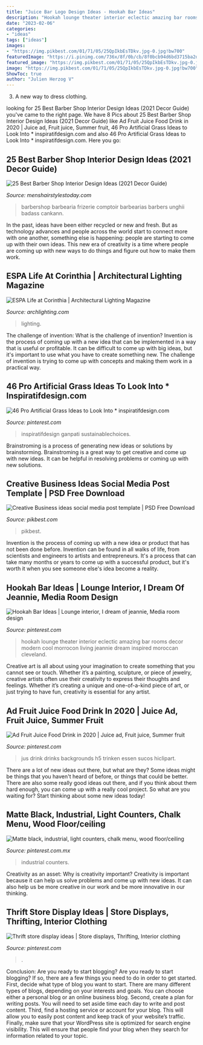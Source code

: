 ```yaml
---
title: "Juice Bar Logo Design Ideas - Hookah Bar Ideas"
description: "Hookah lounge theater interior eclectic amazing bar rooms decor modern cool morrocon living jeannie dream inspired moroccan cleveland"
date: "2023-02-06"
categories:
- "ideas"
tags: ["ideas"]
images:
- "https://img.pikbest.com/01/71/05/25QpIkbEsTDkv.jpg-0.jpg!bw700"
featuredImage: "https://i.pinimg.com/736x/8f/0b/cb/8f0bcb94d6bd3715ba2dbff2d3509171.jpg"
featured_image: "https://img.pikbest.com/01/71/05/25QpIkbEsTDkv.jpg-0.jpg!bw700"
image: "https://img.pikbest.com/01/71/05/25QpIkbEsTDkv.jpg-0.jpg!bw700"
ShowToc: true
author: "Julien Herzog V"
---
```



3. A new way to dress clothing.

	

		
looking for 25 Best Barber Shop Interior Design Ideas (2021 Decor Guide) you've came to the right page. We have 8 Pics about 25 Best Barber Shop Interior Design Ideas (2021 Decor Guide) like Ad Fruit Juice Food Drink in 2020 | Juice ad, Fruit juice, Summer fruit, 46 Pro Artificial Grass Ideas to Look Into * inspiratifdesign.com and also 46 Pro Artificial Grass Ideas to Look Into * inspiratifdesign.com. Here you go:
		
    
## 25 Best Barber Shop Interior Design Ideas (2021 Decor Guide)

<img loading=lazy src="https://www.menshairstylestoday.com/wp-content/uploads/2020/11/Barber-Shop-Bar.jpg" onerror="this.onerror=null;this.src='https://tse3.mm.bing.net/th?id=OIP.i-Sq7SxX3ZV2pKd6sZT0qgHaE8&amp;pid=15.1';" alt="25 Best Barber Shop Interior Design Ideas (2021 Decor Guide)">

_Source: menshairstylestoday.com_

>barbershop barbearia frizerie comptoir barbearias barbers unghii badass cankann. 

	

In the past, ideas have been either recycled or new and fresh. But as technology advances and people across the world start to connect more with one another, something else is happening: people are starting to come up with their own ideas. This new era of creativity is a time where people are coming up with new ways to do things and figure out how to make them work.

    
## ESPA Life At Corinthia | Architectural Lighting Magazine

<img loading=lazy src="https://cdnassets.hw.net/7d/89/343e22a34de88edfeae07ba3c82b/1144080946-espalifeatcorinthia-1-tcm47-1494053.jpg" onerror="this.onerror=null;this.src='https://tse4.mm.bing.net/th?id=OIP.4fjEqMzc2-wTv8agpbEcwQHaLH&amp;pid=15.1';" alt="ESPA Life at Corinthia | Architectural Lighting Magazine">

_Source: archlighting.com_

>lighting. 

	

The challenge of invention: What is the challenge of invention?
Invention is the process of coming up with a new idea that can be implemented in a way that is useful or profitable. It can be difficult to come up with big ideas, but it's important to use what you have to create something new. The challenge of invention is trying to come up with concepts and making them work in a practical way.

    
## 46 Pro Artificial Grass Ideas To Look Into * Inspiratifdesign.com

<img loading=lazy src="https://i.pinimg.com/736x/d6/b8/d2/d6b8d2daaec8896dd0f05fa3268e6940.jpg" onerror="this.onerror=null;this.src='https://tse3.mm.bing.net/th?id=OIP.CXsXKWYhjiqj2S7oh-jn7wHaJ3&amp;pid=15.1';" alt="46 Pro Artificial Grass Ideas to Look Into * inspiratifdesign.com">

_Source: pinterest.com_

>inspiratifdesign ganpati sustainablechoices. 

	

Brainstroming is a process of generating new ideas or solutions by brainstorming. Brainstroming is a great way to get creative and come up with new ideas. It can be helpful in resolving problems or coming up with new solutions.

    
## Creative Business Ideas Social Media Post Template | PSD Free Download

<img loading=lazy src="https://img.pikbest.com/01/71/05/25QpIkbEsTDkv.jpg-0.jpg!bw700" onerror="this.onerror=null;this.src='https://tse1.mm.bing.net/th?id=OIP.btqXU7xRk_KdaR0O2h6LZwHaK6&amp;pid=15.1';" alt="Creative Business ideas social media post template | PSD Free Download">

_Source: pikbest.com_

>pikbest. 

	

Invention is the process of coming up with a new idea or product that has not been done before. Invention can be found in all walks of life, from scientists and engineers to artists and entrepreneurs. It's a process that can take many months or years to come up with a successful product, but it's worth it when you see someone else's idea become a reality.

    
## Hookah Bar Ideas | Lounge Interior, I Dream Of Jeannie, Media Room Design

<img loading=lazy src="https://i.pinimg.com/736x/63/46/e4/6346e445f5992337fd6e9f47fb28569e--hookah-lounge-lounge-bar.jpg" onerror="this.onerror=null;this.src='https://tse1.mm.bing.net/th?id=OIP.wGcXYDxhjLLizbsCJ12iHgHaD7&amp;pid=15.1';" alt="Hookah Bar Ideas | Lounge interior, I dream of jeannie, Media room design">

_Source: pinterest.com_

>hookah lounge theater interior eclectic amazing bar rooms decor modern cool morrocon living jeannie dream inspired moroccan cleveland. 

	

Creative art is all about using your imagination to create something that you cannot see or touch. Whether it’s a painting, sculpture, or piece of jewelry, creative artists often use their creativity to express their thoughts and feelings. Whether it’s creating a unique and one-of-a-kind piece of art, or just trying to have fun, creativity is essential for any artist.

    
## Ad Fruit Juice Food Drink In 2020 | Juice Ad, Fruit Juice, Summer Fruit

<img loading=lazy src="https://i.pinimg.com/736x/6e/91/80/6e918004d0796c52ca8f0d9bcba5a3c1.jpg" onerror="this.onerror=null;this.src='https://tse4.mm.bing.net/th?id=OIP.c-DhgcEKK3Sfi1mfbYNU4gHaLH&amp;pid=15.1';" alt="Ad Fruit Juice Food Drink in 2020 | Juice ad, Fruit juice, Summer fruit">

_Source: pinterest.com_

>jus drink drinks backgrounds h5 trinken essen sucos hiclipart. 

	

There are a lot of new ideas out there, but what are they? Some ideas might be things that you haven't heard of before, or things that could be better. There are also some really good ideas out there, and if you think about them hard enough, you can come up with a really cool project. So what are you waiting for? Start thinking about some new ideas today!

    
## Matte Black, Industrial, Light Counters, Chalk Menu, Wood Floor/ceiling

<img loading=lazy src="https://i.pinimg.com/736x/e6/df/31/e6df31e6501b71aec54aee3e8f7b4f1c--viking.jpg" onerror="this.onerror=null;this.src='https://tse1.mm.bing.net/th?id=OIP.2SW-lvN2mlaGpZ57Vp7oogHaJ3&amp;pid=15.1';" alt="Matte black, industrial, light counters, chalk menu, wood floor/ceiling">

_Source: pinterest.com.mx_

>industrial counters. 

	

Creativity as an asset: Why is creativity important?
Creativity is important because it can help us solve problems and come up with new ideas. It can also help us be more creative in our work and be more innovative in our thinking.

    
## Thrift Store Display Ideas | Store Displays, Thrifting, Interior Clothing

<img loading=lazy src="https://i.pinimg.com/736x/8f/0b/cb/8f0bcb94d6bd3715ba2dbff2d3509171.jpg" onerror="this.onerror=null;this.src='https://tse1.mm.bing.net/th?id=OIP.z2QUn3qKMoWQOJMYze8TMAHaKp&amp;pid=15.1';" alt="Thrift store display ideas | Store displays, Thrifting, Interior clothing">

_Source: pinterest.com_

>. 

	

Conclusion: Are you ready to start blogging?
Are you ready to start blogging? If so, there are a few things you need to do in order to get started. First, decide what type of blog you want to start. There are many different types of blogs, depending on your interests and goals. You can choose either a personal blog or an online business blog. Second, create a plan for writing posts. You will need to set aside time each day to write and post content. Third, find a hosting service or account for your blog. This will allow you to easily post content and keep track of your website’s traffic. Finally, make sure that your WordPress site is optimized for search engine visibility. This will ensure that people find your blog when they search for information related to your topic.

